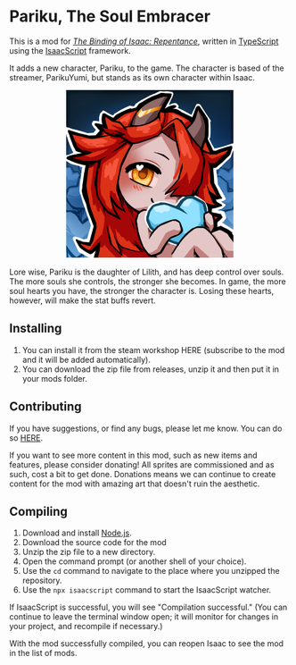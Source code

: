 # Pariku, The Soul Embracer

This is a mod for [_The Binding of Isaac: Repentance_](https://store.steampowered.com/app/1426300/The_Binding_of_Isaac_Repentance/), written in [TypeScript](https://www.typescriptlang.org/) using the [IsaacScript](https://isaacscript.github.io/) framework.

It adds a new character, Pariku, to the game. The character is based of the streamer, ParikuYumi, but stands as its own character within Isaac.

<p align="center"><img src="docs/thumbail2.png" width="300px"></p>

Lore wise, Pariku is the daughter of Lilith, and has deep control over souls. The more souls she controls, the stronger she becomes. In game, the more soul hearts you have, the stronger the character is. Losing these hearts, however, will make the stat buffs revert.

## Installing

1. You can install it from the steam workshop HERE (subscribe to the mod and it will be added automatically).
2. You can download the zip file from releases, unzip it and then put it in your mods folder.

## Contributing

If you have suggestions, or find any bugs, please let me know. You can do so [HERE](https://github.com/StrangeOne101/ParikuIsaacMod/issues).

If you want to see more content in this mod, such as new items and features, please consider donating! All sprites are commissioned and as such, cost a bit to get done. Donations means we can continue to create content for the mod with amazing art that doesn't ruin the aesthetic.

## Compiling

1. Download and install [Node.js](https://nodejs.org/en/download/).
2. Download the source code for the mod
3. Unzip the zip file to a new directory.
3. Open the command prompt (or another shell of your choice).
4. Use the `cd` command to navigate to the place where you unzipped the repository.
5. Use the `npx isaacscript` command to start the IsaacScript watcher.

If IsaacScript is successful, you will see "Compilation successful." (You can continue to leave the terminal window open; it will monitor for changes in your project, and recompile if necessary.)

With the mod successfully compiled, you can reopen Isaac to see the mod in the list of mods.
